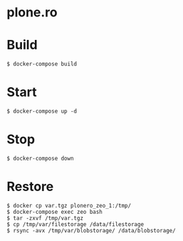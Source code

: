 plone.ro
========

# Build

```
$ docker-compose build
```

# Start

```
$ docker-compose up -d
```

# Stop

```
$ docker-compose down
```

# Restore

```
$ docker cp var.tgz plonero_zeo_1:/tmp/
$ docker-compose exec zeo bash
$ tar -zxvf /tmp/var.tgz
$ cp /tmp/var/filestorage /data/filestorage
$ rsync -avx /tmp/var/blobstorage/ /data/blobstorage/
```
